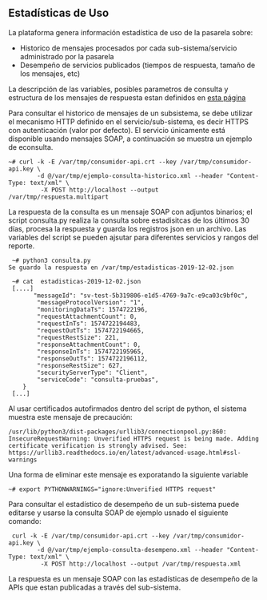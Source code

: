 ## Estadísticas de Uso

La plataforma genera información estadística de uso de la pasarela sobre:
 * Historico de mensajes procesados por cada sub-sistema/servicio administrado por la pasarela
 * Desempeño de servicios publicados (tiempos de respuesta, tamaño de los mensajes, etc) 
 
 La descripción de las variables, posibles parametros de consulta y estructura de los mensajes de respuesta estan definidos en [esta página](https://github.com/nordic-institute/X-Road/blob/6.22.0/doc/OperationalMonitoring/Protocols/pr-opmon_x-road_operational_monitoring_protocol_Y-1096-2.md)

Para consultar el historico de mensajes de un subsistema, se debe utilizar el mecanismo HTTP definido en el servicio/sub-sistema, es decir HTTPS con autenticación (valor por defecto). El servicio únicamente está disponible usando mensajes SOAP, a continuación se muestra un ejemplo de econsulta.

```
~# curl -k -E /var/tmp/consumidor-api.crt --key /var/tmp/consumidor-api.key \
        -d @/var/tmp/ejemplo-consulta-historico.xml --header "Content-Type: text/xml" \
         -X POST http://localhost --output /var/tmp/respuesta.multipart
```
La respuesta de la consulta es un mensaje SOAP con adjuntos binarios; el script consulta.py realiza la consulta sobre estadisitcas de los últimos 30 días, procesa la respuesta y guarda los registros json en un archivo. Las variables del script se pueden ajsutar para diferentes servicios y rangos del reporte. 

```
 ~# python3 consulta.py
Se guardo la respuesta en /var/tmp/estadisticas-2019-12-02.json

 ~# cat  estadisticas-2019-12-02.json
 [....]
       "messageId": "sv-test-5b319806-e1d5-4769-9a7c-e9ca03c9bf0c",
        "messageProtocolVersion": "1",
        "monitoringDataTs": 1574722196,
        "requestAttachmentCount": 0,
        "requestInTs": 1574722194483,
        "requestOutTs": 1574722194665,
        "requestRestSize": 221,
        "responseAttachmentCount": 0,
        "responseInTs": 1574722195965,
        "responseOutTs": 1574722196112,
        "responseRestSize": 627,
        "securityServerType": "Client",
        "serviceCode": "consulta-pruebas",
    }
 [...]   
```

Al usar certificados autofirmados dentro del script de python, el sistema muestra este mensaje de precaución:
```
/usr/lib/python3/dist-packages/urllib3/connectionpool.py:860: InsecureRequestWarning: Unverified HTTPS request is being made. Adding certificate verification is strongly advised. See: https://urllib3.readthedocs.io/en/latest/advanced-usage.html#ssl-warnings
```
Una forma de eliminar este mensaje es exporatando la siguiente variable
```
~# export PYTHONWARNINGS="ignore:Unverified HTTPS request"
```

Para consultar el estadístico de desempeño de un sub-sistema puede editarse y usarse la consulta SOAP de ejemplo usnado el siguiente comando:
```
 curl -k -E /var/tmp/consumidor-api.crt --key /var/tmp/consumidor-api.key \
        -d @/var/tmp/ejemplo-consulta-desempeno.xml --header "Content-Type: text/xml" \
         -X POST http://localhost --output /var/tmp/respuesta.xml
```
La respuesta es un mensaje SOAP con las estadísticas de desempeño de la APIs que estan publicadas a través del sub-sistema.

